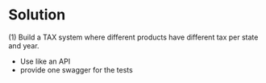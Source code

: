 # Solution
(1) Build a TAX system where different products have different tax per state and year.

- Use like an API
- provide one swagger for the tests 
